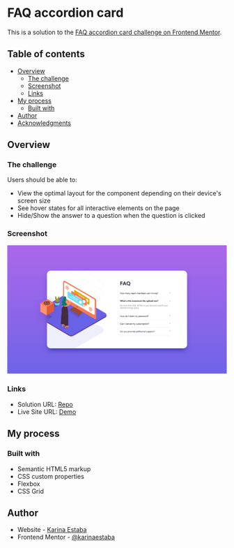 # FAQ accordion card

This is a solution to the [FAQ accordion card challenge on Frontend Mentor](https://www.frontendmentor.io/challenges/faq-accordion-card-XlyjD0Oam).

## Table of contents

- [Overview](#overview)
  - [The challenge](#the-challenge)
  - [Screenshot](#screenshot)
  - [Links](#links)
- [My process](#my-process)
  - [Built with](#built-with)
- [Author](#author)
- [Acknowledgments](#acknowledgments)

## Overview

### The challenge

Users should be able to:

- View the optimal layout for the component depending on their device's screen size
- See hover states for all interactive elements on the page
- Hide/Show the answer to a question when the question is clicked

### Screenshot

![](./screenshot.png)

### Links

- Solution URL: [Repo](https://github.com/karinaestaba/faq-accordion-card)
- Live Site URL: [Demo](https://karinaestaba.github.io/faq-accordion-card)

## My process

### Built with

- Semantic HTML5 markup
- CSS custom properties
- Flexbox
- CSS Grid

## Author

- Website - [Karina Estaba]()
- Frontend Mentor - [@karinaestaba](https://www.frontendmentor.io/profile/karinaestaba)
